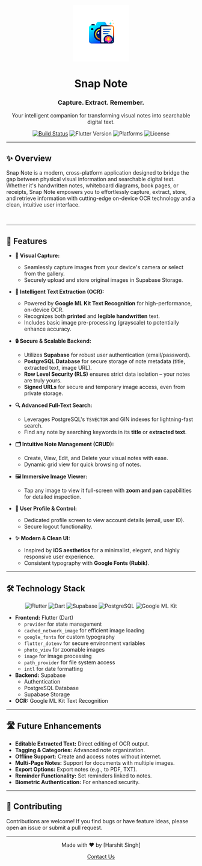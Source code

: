 <div align="center">
  <img src="https://raw.githubusercontent.com/harshitsingh070/Snap-Note/main/assets/images/logo.png" alt="Snap Note Logo" width="150" height="150">
  <h1>Snap Note</h1>
  <p><h3>Capture. Extract. Remember.</h3></p>
  <p>Your intelligent companion for transforming visual notes into searchable digital text.</p>

  <p>
    <a href="https://github.com/harshitsingh070/Snap-Note/actions"><img src="https://github.com/harshitsingh070/Snap-Note/workflows/flutter/badge.svg" alt="Build Status"></a>
    <img src="https://img.shields.io/badge/Flutter-3.x.x-blue?logo=flutter" alt="Flutter Version">
    <img src="https://img.shields.io/badge/Platform-Android%20%7C%20iOS%20%7C%20Web-lightgrey" alt="Platforms">
    <img src="https://img.shields.io/badge/License-MIT-green" alt="License">
  </p>
</div>

---

## ✨ Overview

Snap Note is a modern, cross-platform application designed to bridge the gap between physical visual information and searchable digital text. Whether it's handwritten notes, whiteboard diagrams, book pages, or receipts, Snap Note empowers you to effortlessly capture, extract, store, and retrieve information with cutting-edge on-device OCR technology and a clean, intuitive user interface.

<br>

---

## 🚀 Features

-   **📸 Visual Capture:**
    -   Seamlessly capture images from your device's camera or select from the gallery.
    -   Securely upload and store original images in Supabase Storage.

-   **🧠 Intelligent Text Extraction (OCR):**
    -   Powered by **Google ML Kit Text Recognition** for high-performance, on-device OCR.
    -   Recognizes both **printed** and **legible handwritten** text.
    -   Includes basic image pre-processing (grayscale) to potentially enhance accuracy.

-   **🔒 Secure & Scalable Backend:**
    -   Utilizes **Supabase** for robust user authentication (email/password).
    -   **PostgreSQL Database** for secure storage of note metadata (title, extracted text, image URL).
    -   **Row Level Security (RLS)** ensures strict data isolation – your notes are truly yours.
    -   **Signed URLs** for secure and temporary image access, even from private storage.

-   **🔍 Advanced Full-Text Search:**
    -   Leverages PostgreSQL's `TSVECTOR` and GIN indexes for lightning-fast search.
    -   Find any note by searching keywords in its **title** or **extracted text**.

-   **🗂️ Intuitive Note Management (CRUD):**
    -   Create, View, Edit, and Delete your visual notes with ease.
    -   Dynamic grid view for quick browsing of notes.

-   **🖼️ Immersive Image Viewer:**
    -   Tap any image to view it full-screen with **zoom and pan** capabilities for detailed inspection.

-   **👤 User Profile & Control:**
    -   Dedicated profile screen to view account details (email, user ID).
    -   Secure logout functionality.

-   **✨ Modern & Clean UI:**
    -   Inspired by **iOS aesthetics** for a minimalist, elegant, and highly responsive user experience.
    -   Consistent typography with **Google Fonts (Rubik)**.

---

## 🛠️ Technology Stack

<p align="center">
  <img src="https://img.shields.io/badge/Flutter-Official_SDK-blue?style=for-the-badge&logo=flutter" alt="Flutter">
  <img src="https://img.shields.io/badge/Dart-Language-0175C2?style=for-the-badge&logo=dart" alt="Dart">
  <img src="https://img.shields.io/badge/Supabase-Backend%20as%20a%20Service-3FC087?style=for-the-badge&logo=supabase" alt="Supabase">
  <img src="https://img.shields.io/badge/PostgreSQL-Database-336791?style=for-the-badge&logo=postgresql" alt="PostgreSQL">
  <img src="https://img.shields.io/badge/Google%20ML%20Kit-OCR-4285F4?style=for-the-badge&logo=google" alt="Google ML Kit">
</p>

-   **Frontend:** Flutter (Dart)
    -   `provider` for state management
    -   `cached_network_image` for efficient image loading
    -   `google_fonts` for custom typography
    -   `flutter_dotenv` for secure environment variables
    -   `photo_view` for zoomable images
    -   `image` for image processing
    -   `path_provider` for file system access
    -   `intl` for date formatting
-   **Backend:** Supabase
    -   Authentication
    -   PostgreSQL Database
    -   Supabase Storage
-   **OCR:** Google ML Kit Text Recognition

---

## 🛣️ Future Enhancements

-   **Editable Extracted Text:** Direct editing of OCR output.
-   **Tagging & Categories:** Advanced note organization.
-   **Offline Support:** Create and access notes without internet.
-   **Multi-Page Notes:** Support for documents with multiple images.
-   **Export Options:** Export notes (e.g., to PDF, TXT).
-   **Reminder Functionality:** Set reminders linked to notes.
-   **Biometric Authentication:** For enhanced security.

---

## 🤝 Contributing

Contributions are welcome! If you find bugs or have feature ideas, please open an issue or submit a pull request.

---


<div align="center">
  <p>Made with ❤️ by [Harshit Singh]</p>
  <p><a href="mailto:harshitsingh2807@gmail.com">Contact Us</a></p>
</div>

<br>